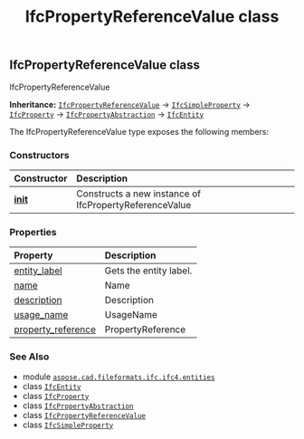 ﻿---
title: IfcPropertyReferenceValue class
second_title: Aspose.CAD for Python via .NET API References
description: 
type: docs
weight: 4720
url: /aspose.cad.fileformats.ifc.ifc4.entities/ifcpropertyreferencevalue/
is_root: false
---

## IfcPropertyReferenceValue class

IfcPropertyReferenceValue



**Inheritance:** [`IfcPropertyReferenceValue`](/cad/python-net/aspose.cad.fileformats.ifc.ifc4.entities/ifcpropertyreferencevalue) → 
[`IfcSimpleProperty`](/cad/python-net/aspose.cad.fileformats.ifc.ifc4.entities/ifcsimpleproperty) → 
[`IfcProperty`](/cad/python-net/aspose.cad.fileformats.ifc.ifc4.entities/ifcproperty) → 
[`IfcPropertyAbstraction`](/cad/python-net/aspose.cad.fileformats.ifc.ifc4.entities/ifcpropertyabstraction) → 
[`IfcEntity`](/cad/python-net/aspose.cad.fileformats.ifc/ifcentity)



The IfcPropertyReferenceValue type exposes the following members:

### Constructors
| Constructor | Description |
| :- | :- |
| [__init__](/cad/python-net/aspose.cad.fileformats.ifc.ifc4.entities/ifcpropertyreferencevalue/__init__/#) | Constructs a new instance of IfcPropertyReferenceValue |


### Properties
| Property | Description |
| :- | :- |
| [entity_label](/cad/python-net/aspose.cad.fileformats.ifc.ifc4.entities/ifcpropertyreferencevalue/entity_label) | Gets the entity label. |
| [name](/cad/python-net/aspose.cad.fileformats.ifc.ifc4.entities/ifcpropertyreferencevalue/name) | Name |
| [description](/cad/python-net/aspose.cad.fileformats.ifc.ifc4.entities/ifcpropertyreferencevalue/description) | Description |
| [usage_name](/cad/python-net/aspose.cad.fileformats.ifc.ifc4.entities/ifcpropertyreferencevalue/usage_name) | UsageName |
| [property_reference](/cad/python-net/aspose.cad.fileformats.ifc.ifc4.entities/ifcpropertyreferencevalue/property_reference) | PropertyReference |



### See Also
* module [`aspose.cad.fileformats.ifc.ifc4.entities`](..)
* class [`IfcEntity`](/cad/python-net/aspose.cad.fileformats.ifc/ifcentity)
* class [`IfcProperty`](/cad/python-net/aspose.cad.fileformats.ifc.ifc4.entities/ifcproperty)
* class [`IfcPropertyAbstraction`](/cad/python-net/aspose.cad.fileformats.ifc.ifc4.entities/ifcpropertyabstraction)
* class [`IfcPropertyReferenceValue`](/cad/python-net/aspose.cad.fileformats.ifc.ifc4.entities/ifcpropertyreferencevalue)
* class [`IfcSimpleProperty`](/cad/python-net/aspose.cad.fileformats.ifc.ifc4.entities/ifcsimpleproperty)
